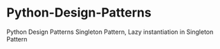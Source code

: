 # Python-Design-Patterns
Python Design Patterns
Singleton Pattern, 
Lazy instantiation in Singleton Pattern
